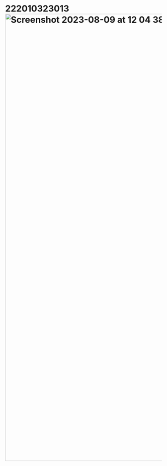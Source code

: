 # 222010323013<img width="1440" alt="Screenshot 2023-08-09 at 12 04 38" src="https://github.com/varunteja0/222010323013/assets/104817071/64ab72da-2d84-409c-8692-c0a7ed720dca">
